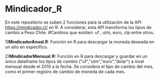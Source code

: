 # Mindicador_R
En este repositorio se suben 2 funciones para la utilización de la API https://mindicador.cl/ en R. A considerar, esta API transforma  los tipos de cambio a Peso Chile.
#Cambios que existen: uf , utm, euro, clp entre otros.

1)<b>MindicadorAnual.R</b>: Función en R para descargar la moneda deseada en un año en específico.

2)<b>MindicadorMensual.R:</b> Función en R para descargar y guardar en un único dataframe los tipos de cambio ("uf","utm","euro","dolar") a nivel mensual desde el 2010 a la fecha. Se considera el tipo de cambio del mes, como el primer registro de cambio de moneda de cada mes.


